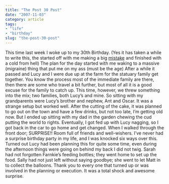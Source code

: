 ```yaml
---
title: "The Post 30 Post"
date: "2007-11-03"
category: article
tags:
- "life"
- "birthday"
slug: "the-post-30-post"
---
```


This time last week I woke up to my 30th Birthday. (Yes it has taken a while to write this, the started off with me making a big [mistake](https://twitter.com/FunkyLarma/statuses/374695302) and finished with a cold from hell) The plan for the day started with me waking to a massive (migraine) thing that put me on my ass (must be the age) After a while it passed and Lucy and I were due up at the farm for the statuary family get together. You know the process most of the immediate family are there, then there are some who travel a bit further, but most of all it is a good excuse for the family to catch up. This time, however, we threw something into the mix; two families, both Lucy’s and mine. So sitting with my grandparents were Lucy’s brother and nephew, Ant and Oscar. It was a strange setup but worked well. After the cutting of the cake, it was planned to go out on the town and have a few drinks, but not too late, I’m getting old now. But I ended up sitting with my dad in the garden chewing the cud putting the world to rights. Eventually, I got fed up with Lucy nagging, so I got back in the car to go home and get changed. When I walked through the front door; SURPRISE!! Room full of friends and well-wishers. I’ve never had a surprise birthday party in my life, and I was knocked six ways over this. Turned out Lucy had been planning this for quite some time, even during the afternoon things were going on behind my back I did not twig. Sarah had not forgotten Farnkie’s feeding bottles; they went home to set up the food. Sally had not just left without saying goodbye; she went to let Matt in to collect the balloons. Thank you to every one that turned up or was involved in the planning or execution. It was a total shock and awesome surprise.
